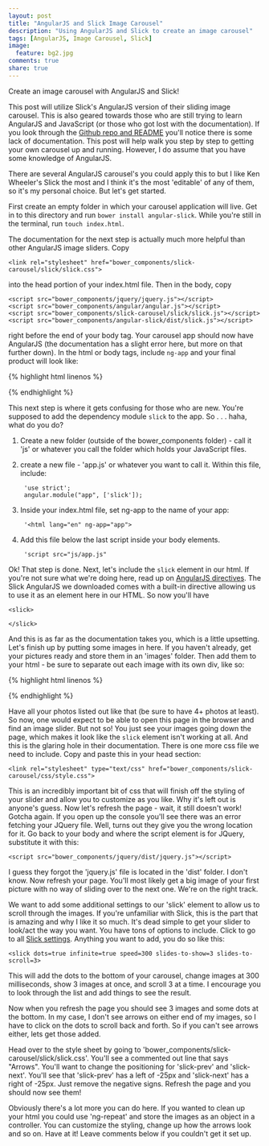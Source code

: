 ```yaml
---
layout: post
title: "AngularJS and Slick Image Carousel"
description: "Using AngularJS and Slick to create an image carousel"
tags: [AngularJS, Image Carousel, Slick]
image:
  feature: bg2.jpg
comments: true
share: true
---
```


Create an image carousel with AngularJS and Slick!

This post will utilize Slick's AngularJS version of their sliding image carousel. This is also geared towards those who are still trying to learn AngularJS and JavaScript (or those who got lost with the documentation). If you look through the [Github repo and README](https://github.com/vasyabigi/angular-slick) you'll notice there is some lack of documentation. This post will help walk you step by step to getting your own carousel up and running. However, I do assume that you have some knowledge of AngularJS.

There are several AngularJS carousel's you could apply this to but I like Ken Wheeler's Slick the most and I think it's the most 'editable' of any of them, so it's my personal choice. But let's get started.

First create an empty folder in which your carousel application will live. Get in to this directory and run `bower install angular-slick`. While you're still in the terminal, run `touch index.html`.

The documentation for the next step is actually much more helpful than other AngularJS image sliders. Copy 

	<link rel="stylesheet" href="bower_components/slick-carousel/slick/slick.css">
	
into the head portion of your index.html file. Then in the body, copy
	
	<script src="bower_components/jquery/jquery.js"></script>
	<script src="bower_components/angular/angular.js"></script>
	<script src="bower_components/slick-carousel/slick/slick.js"></script>
	<script src="bower_components/angular-slick/dist/slick.js"></script>
	
right before the end of your body tag. Your carousel app should now have AngularJS (the documentation has a slight error here, but more on that further down). In the html or body tags, include `ng-app` and your final product will look like:

{% highlight html linenos %}
<!DOCTYPE html>
<html lang="en" ng-app>
<head>
	<meta charset="UTF-8">
	<title>Slider Practice</title>
	<link rel="stylesheet" href="bower_components/slick-carousel/slick/slick.css">
</head>
<body>
	<script src="bower_components/jquery/jquery.js"></script>
	<script src="bower_components/angular/angular.js"></script>
	<script src="bower_components/slick-carousel/slick/slick.js"></script>
	<script src="bower_components/angular-slick/dist/slick.js"></script>
</body>
</html>
{% endhighlight %}

This next step is where it gets confusing for those who are new. You're supposed to add the dependency module `slick` to the app. So . . . haha, what do you do?

1. Create a new folder (outside of the bower_components folder) - call it 'js' or whatever you call the folder which holds your JavaScript files.
2. create a new file - 'app.js' or whatever you want to call it. Within this file, include:
	
		'use strict';
		angular.module("app", ['slick']);
	
3. Inside your index.html file, set ng-app to the name of your app:

		'<html lang="en" ng-app="app">
		
4. Add this file below the last script inside your body elements.

		'script src="js/app.js" 
		
Ok! That step is done. Next, let's include the `slick` element in our html. If you're not sure what we're doing here, read up on [AngularJS directives](https://docs.angularjs.org/guide/directive). The Slick AngularJS we downloaded comes with a built-in directive allowing us to use it as an element here in our HTML. So now you'll have 

	<slick>
	
	</slick>
	
And this is as far as the documentation takes you, which is a little upsetting. Let's finish up by putting some images in here. If you haven't already, get your pictures ready and store them in an 'images' folder. Then add them to your html - be sure to separate out each image with its own div, like so:

{% highlight html linenos %}
<!DOCTYPE html>
<html lang="en" ng-app>
<head>
	<meta charset="UTF-8">
	<title>Slider Practice</title>
	<link rel="stylesheet" href="bower_components/slick-carousel/slick/slick.css">
</head>
<body>
	<slick>
	  <div>
	    <img src="img/photo_1.jpg" alt="">
	  </div>
	</slick>
	<script src="bower_components/jquery/jquery.js"></script>
	<script src="bower_components/angular/angular.js"></script>
	<script src="bower_components/slick-carousel/slick/slick.js"></script>
	<script src="bower_components/angular-slick/dist/slick.js"></script>
</body>
</html>
{% endhighlight %}

Have all your photos listed out like that (be sure to have 4+ photos at least). So now, one would expect to be able to open this page in the browser and find an image slider. But not so! You just see your images going down the page, which makes it look like the `slick` element isn't working at all. And this is the glaring hole in their documentation. There is one more css file we need to include. Copy and paste this in your head section:

	<link rel="stylesheet" type="text/css" href="bower_components/slick-carousel/css/style.css">
	
This is an incredibly important bit of css that will finish off the styling of your slider and allow you to customize as you like. Why it's left out is anyone's guess. Now let's refresh the page - wait, it still doesn't work! Gotcha again. If you open up the console you'll see there was an error fetching your JQuery file. Well, turns out they give you the wrong location for it. Go back to your body and where the script element is for JQuery, substitute it with this:

	<script src="bower_components/jquery/dist/jquery.js"></script>
	
I guess they forgot the 'jquery.js' file is located in the 'dist' folder. I don't know. Now refresh your page. You'll most likely get a big image of your first picture with no way of sliding over to the next one. We're on the right track.

We want to add some additional settings to our 'slick' element to allow us to scroll through the images. If you're unfamiliar with Slick, this is the part that is amazing and why I like it so much. It's dead simple to get your slider to look/act the way you want. You have tons of options to include. Click to go to all [Slick settings](http://kenwheeler.github.io/slick/#settings). Anything you want to add, you do so like this: 

	<slick dots=true infinite=true speed=300 slides-to-show=3 slides-to-scroll=3> 
	
This will add the dots to the bottom of your carousel, change images at 300 milliseconds, show 3 images at once, and scroll 3 at a time. I encourage you to look through the list and add things to see the result.

Now when you refresh the page you should see 3 images and some dots at the bottom. In my case, I don't see arrows on either end of my images, so I have to click on the dots to scroll back and forth. So if you can't see arrows either, lets get those added.

Head over to the style sheet by going to 'bower_components/slick-carousel/slick/slick.css'. You'll see a commented out line that says "Arrows". You'll want to change the positioning for 'slick-prev' and 'slick-next'. You'll see that 'slick-prev' has a left of -25px and 'slick-next' has a right of -25px. Just remove the negative signs. Refresh the page and you should now see them!

Obviously there's a lot more you can do here. If you wanted to clean up your html you could use 'ng-repeat' and store the images as an object in a controller. You can customize the styling, change up how the arrows look and so on. Have at it! Leave comments below if you couldn't get it set up.

 
